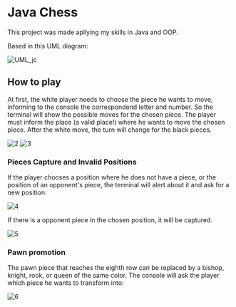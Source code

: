 # Java Chess 

This project was made apllying my skills in Java and OOP. 

Based in this UML diagram:

![UML_jc](https://user-images.githubusercontent.com/77849954/120394166-6fa2e300-c309-11eb-9e2a-8e31c17ad069.jpeg)

## How to play

At first, the white player needs to choose the piece he wants to move, informing to the console the correspondend letter and number. 
So the terminal will show the possible moves for the chosen piece.
The player must inform the place (a valid place!) where he wants to move the chosen piece. 
After the white move, the turn will change for the black pieces.

![2](https://user-images.githubusercontent.com/77849954/120394733-3cad1f00-c30a-11eb-9e2f-e8b696fa9e0b.PNG)
![3](https://user-images.githubusercontent.com/77849954/120394729-3c148880-c30a-11eb-8a3b-be48ebfb125c.PNG)

### Pieces Capture and Invalid Positions

If the player chooses a position where he does not have a piece, or the position of an opponent's piece, the terminal will alert about it and ask for a new position: 

![4](https://user-images.githubusercontent.com/77849954/120394910-8269e780-c30a-11eb-8203-6b3484f12a40.PNG)

If there is a opponent piece in the chosen position, it will be captured.

![5](https://user-images.githubusercontent.com/77849954/120394912-83027e00-c30a-11eb-8226-f59b9facdbc3.PNG)

### Pawn promotion

The pawn piece that reaches the eighth row can be replaced by a bishop, knight, rook, or queen of the same color.
The console will ask the player which piece he wants to transform into:

![6](https://user-images.githubusercontent.com/77849954/120532527-1f358f00-c3b6-11eb-97df-6f0d69f959a7.PNG)

